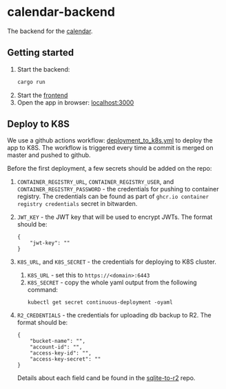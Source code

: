 # calendar-backend

The backend for the [calendar](calendar.aguzovatii.com).

## Getting started

1. Start the backend:
    ```sh
    cargo run
    ```
2. Start the [frontend](https://github.com/aguzovatii/calendar-frontend)
3. Open the app in browser: [localhost:3000](http://localhost:3000)

## Deploy to K8S

We use a github actions workflow: [deployment_to_k8s.yml](./.github/workflows/deployment_to_k8s.yml) to deploy the app to K8S. The workflow is triggered every time a commit is merged on master and pushed to github.

Before the first deployment, a few secrets should be added on the repo:

1. `CONTAINER_REGISTRY_URL`, `CONTAINER_REGISTRY_USER`, and `CONTAINER_REGISTRY_PASSWORD` - the credentials for pushing to container registry. The credentials can be found as part of `ghcr.io container registry credentials` secret in bitwarden.
2. `JWT_KEY` - the JWT key that will be used to encrypt JWTs. The format should be:

    ```
    {
        "jwt-key": ""
    }
    ```
3. `K8S_URL`, and `K8S_SECRET` - the credentials for deploying to K8S cluster.
    1. `K8S_URL` - set this to `https://<domain>:6443`
    2. `K8S_SECRET` - copy the whole yaml output from the following command:
       ```
       kubectl get secret continuous-deployment -oyaml
       ```
5. `R2_CREDENTIALS` - the credentials for uploading db backup to R2. The format should be:
    ```
    {
        "bucket-name": "",
        "account-id": "",
        "access-key-id": "",
        "access-key-secret": ""
    }
    ```
    Details about each field cand be found in the [sqlite-to-r2](https://github.com/calendar-team/sqlite-to-r2) repo.

